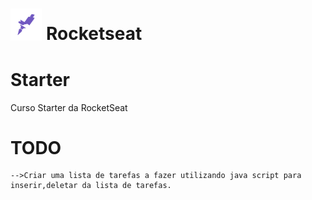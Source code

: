 # <img width=10% src="Todo/img/rocketseat.png"> Rocketseat

# Starter
Curso Starter da RocketSeat

# TODO

    -->Criar uma lista de tarefas a fazer utilizando java script para inserir,deletar da lista de tarefas.
